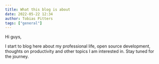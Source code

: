 ```yaml
---
title: What this blog is about
date: 2022-05-22 12:34
author: Tobias Pitters
tags: ["general"]
---
```


Hi guys,

I start to blog here about my professional life, open source development, thoughts on productivity and other topics I am interested in. Stay tuned for the journey.